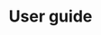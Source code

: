 ---
title: User guide
layout: design-pattern
category: Help
permalink: ui-patterns/help/user-guide/
design-pattern-type: mobile

what: >
 Extensive multilevel help information for an application.

why: >
 Assist the users in case they want to learn more about a specific aspect of an application.

do: >
 * If possible, embed help content directly into the app.

 * Organise it into logical categories or topics.

 * Offer the ability to search within its content.

 * Include a section with frequently asked questions (FAQs).

 * Make the list of contents easy to scan.

dont: >
 * Use this pattern for small help information, in that case use a how to.

tags: >
 FAQs, user guide, help, assistance, guidance, multilevel, extense, information, questions.

---